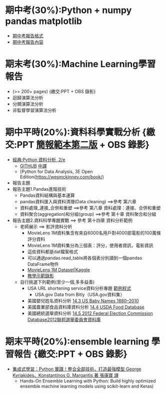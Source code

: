 # 期中考(30%):Python + numpy pandas matplotlib
- [期中考報告格式](./Midterm.md)
- [期中考報告內容](../資料科學)

# 期末考(30%):Machine Learning學習報告
- (>= 200+ pages) {繳交:PPT + OBS 錄影}
- 迴歸演算法分析 
- 分類演算法分析 
- 非監督學習演算法分析 

# 期中平時(20%):資料科學實戰分析 {繳交:PPT [簡報範本第二版](./A888168_機器學習_期中平時報告_資料分析實戰報告_V2_0502.pptx) + OBS 錄影}
- [經典:Python 資料分析, 2/e](https://www.tenlong.com.tw/products/9789864769254)
  - [GITHUB](https://github.com/wesm/pydata-book) [中譯](https://github.com/LearnXu/pydata-notebook/tree/master/)
  - [Python for Data Analysis, 3E Open Edition\(https://wesmckinney.com/book/)
- 報告主題
- 報告主題1.Pandas進階技術 
  - Pandas資料結構與基本運算
  - pandas資料匯入與資料清理(Data cleaning)   ==>參考 第六章
  - 資料處理_連接_合併和重塑    ==>參考 第八章 資料處理：連接、合併和重塑
  - 資料聚合(aggregation)和分組(group)  ==>參考 第十章 資料聚合和分組
- 報告主題2.資料科學專題實戰   ==> 參考  第十四章 資料分析範例
  - 老師展示 ==> 影評資料分析
    - MovieLens 1M資料集含有來自6000名用戶對4000部電影的100萬條評分資料
    - MovieLens 1M資料集分為三個表：評分，使用者資訊，電影資訊
    - 這些資料都是dat檔案格式
    - 可以通過pandas.read_table將各個表分別讀到一個pandas DataFrame物件
    - [MovieLens 1M Dataset|Kaggle](https://www.kaggle.com/datasets/odedgolden/movielens-1m-dataset/code)
    - [教學示範錄影](https://youtu.be/xf103F7NoFY)
  - 自行挑選下列範例(至少一個,多多益善)
    - USA URL shortening service資料分析專題 [範例程式](https://github.com/LearnXu/pydata-notebook/blob/master/Chapter-14/14.1%20USA.gov%20Data%20from%20Bitly%EF%BC%88USA.gov%E6%95%B0%E6%8D%AE%E9%9B%86%EF%BC%89.ipynb)
      - USA.gov Data from Bitly（USA.gov資料集）
    - 美國嬰兒姓名資料分析 [14.3 US Baby Names 1880–2010](https://github.com/LearnXu/pydata-notebook/blob/master/Chapter-14/14.3%20US%20Baby%20Names%201880%E2%80%932010%EF%BC%881880%E5%B9%B4%E8%87%B32010%E5%B9%B4%E7%BE%8E%E5%9B%BD%E5%A9%B4%E5%84%BF%E5%A7%93%E5%90%8D%EF%BC%89.ipynb) 
    - 美國農業部食品資料庫資料分析  [14.4 USDA Food Database](https://github.com/LearnXu/pydata-notebook/blob/master/Chapter-14/14.4%20USDA%20Food%20Database%EF%BC%88USDA%E9%A3%9F%E5%93%81%E6%95%B0%E6%8D%AE%E5%BA%93%EF%BC%89.ipynb) 
    - 美國總統選舉資料分析  [14.5 2012 Federal Election Commission Database2012聯邦選舉委員會資料庫](https://github.com/LearnXu/pydata-notebook/blob/master/Chapter-14/14.5%202012%20Federal%20Election%20Commission%20Database%EF%BC%882012%E8%81%94%E9%82%A6%E9%80%89%E4%B8%BE%E5%A7%94%E5%91%98%E4%BC%9A%E6%95%B0%E6%8D%AE%E5%BA%93%EF%BC%89.ipynb)



# 期末平時(20%):ensemble learning 學習報告 {繳交:PPT + OBS 錄影}
- [集成式學習：Python 實踐！整合全部技術，打造最強模型 George Kyriakides、Konstantinos G. Margaritis 著 張康寶 譯](https://www.tenlong.com.tw/products/9789863126942?list_name=srh) 
  - Hands-On Ensemble Learning with Python: Build highly optimized ensemble machine learning models using scikit-learn and Keras)
